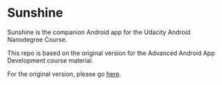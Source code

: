 Sunshine
========

Sunshine is the companion Android app for the Udacity Android Nanodegree Course.
 
This repo is based on the original version for the Advanced Android App Development course material.

For the original version, please go [here](https://github.com/udacity/Advanced_Android_Development).
